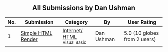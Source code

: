 ﻿<div align="center">

## All Submissions by Dan Ushman

</div>

No.  | Submission | Category | By   | User Rating
---- | ---------- | -------- | ---- | -----------
1 | [Simple HTML Render<br />](https://github.com/Planet-Source-Code/dan-ushman-simple-html-render__1-7358) | [Internet/ HTML<br /><sup>Visual Basic</sup>](../ByCategory/internet-html__1-34.md) | Dan Ushman | 5.0 (10 globes from 2 users)
